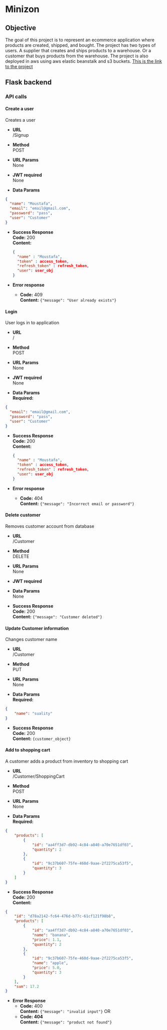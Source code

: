 # Minizon

## Objective
The goal of this project is to represent an ecommerce application where products are created, shipped, and bought. The project has two types of users. A supplier that creates and ships products to a warehouse.
Or a customer that buys products from the warehouse. The project is also deployed in aws using aws elastic beanstalk and s3 buckets. [This is the link to the project](http://minizon-static-bucket.s3-website.eu-north-1.amazonaws.com)

## Flask backend
### API calls

#### Create a user
Creates a user
* **URL** <br />
/Signup

* **Method** <br />
POST

* **URL Params** <br />
None

* **JWT required** <br />
None

* **Data Params** <br />
```json
{
  "name": "Moustafa",
  "email": "email@gmail.com",
  "password": "pass",
  "user": "Customer"
}
```

* **Success Response** <br />
  **Code:** 200 <br />
  **Content:** <br />
  ```json
  {
    "name" : "Moustafa",
    "token" : access_token,
    "refresh_token" : refresh_token,
    "user": user_obj
  }
  ```

* **Error response** <br />
  * **Code:** 409 <br />
  **Content:**  `{"message": "User already exists"}`


#### Login
User logs in to application

* **URL** <br />
/

* **Method** <br />
POST

* **URL Params** <br />
None

* **JWT required** <br />
None

* **Data Params** <br />
**Required:** <br />
```json
{
  "email": "email@gmail.com",
  "password": "pass",
  "user": "Customer"
}
```

* **Success Response** <br />
  **Code:** 200 <br />
  **Content:** <br />
  ```json
  {
    "name" : "Moustafa",
    "token" : access_token,
    "refresh_token" : refresh_token,
    "user": user_obj
  }
  ```

* **Error response** <br />
  * **Code:** 404 <br />
  **Content:**  `{"message": "Incorrect email or password"}`


#### Delete customer
Removes customer account from database

* **URL** <br />
/Customer

* **Method** <br />
DELETE

* **URL Params** <br />
None

* **JWT required**

* **Data Params** <br />
None

* **Success Response** <br />
  **Code:** 200 <br />
  **Content:** `{"message": "Customer deleted"}`


#### Update Customer information
Changes customer name

* **URL** <br />
/Customer

* **Method** <br />
PUT

* **URL Params** <br />
None

* **Data Params** <br />
**Required:** <br />
```json
{
    "name": "suality"
}
```

* **Success Response** <br />
**Code:** 200 <br />
**Content:** `{customer_object}`


#### Add to shopping cart
A customer adds a product from inventory to shopping cart

* **URL** <br />
/Customer/ShoppingCart

* **Method** <br />
POST

* **URL Params** <br />
None

* **Data Params** <br />
**Required:** <br />
```json
{
    "products": [
        {
            "id": "aa4ff3d7-db92-4c84-a840-a70e7651df03",
            "quantity": 2
        },
        {
            "id": "9c37b607-75fe-460d-9aae-2f2275ca53f5",
            "quantity": 3
        }
    ]
}
```

* **Success Response** <br />
**Code:** 200 <br />
**Content:** <br />
```json
{
    "id": "d78a2142-fc64-476d-b77c-61cf121f98b8",
    "products": [
        {
            "id": "aa4ff3d7-db92-4c84-a840-a70e7651df03",
            "name": "banana",
            "price": 1.1,
            "quantity": 2
        },
        {
            "id": "9c37b607-75fe-460d-9aae-2f2275ca53f5",
            "name": "apple",
            "price": 5.0,
            "quantity": 3
        }
    ],
    "sum": 17.2
}
```

* **Error Response** <br />
  * **Code:** 400 <br />
  **Content:** `{"message": "invalid input"}`
  OR
  * **Code: 404** <br />
  **Content:** `{"message": "product not found"}`
